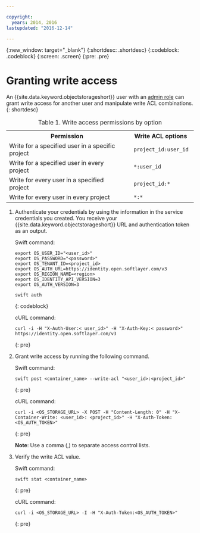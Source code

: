 ```yaml
---

copyright:
  years: 2014, 2016
lastupdated: "2016-12-14"

---
```

{:new_window: target="_blank"}
{:shortdesc: .shortdesc}
{:codeblock: .codeblock}
{:screen: .screen}
{:pre: .pre}


# Granting write access

An {{site.data.keyword.objectstorageshort}} user with an [admin role](/docs/services/ObjectStorage/os_access_types.html) can grant write access for another user and manipulate write ACL combinations.
{: shortdesc}

<table>
<caption> Table 1. Write access permissions by option </caption>
  <tr>
    <th> Permission </th>
    <th> Write ACL options </th>
  </tr>
  <tr>
    <td> Write for a specified user in a specific project </td>
    <td> <code> project_id:user_id </code> </td>
  </tr>
  <tr>
    <td> Write for a specified user in every project </td>
    <td> <code> &#42;:user_id </code> </td>
  </tr>
  <tr>
    <td> Write for every user in a specified project </td>
    <td>  <code> project_id:&#42; </code> </td>
  </tr>
  <tr>
    <td> Write for every user in every project </td>
    <td>  <code> &#42;:&#42; </code> </td>
  </tr>
</table>



1. Authenticate your credentials by using the information in the service credentials you created.  You receive your {{site.data.keyword.objectstorageshort}} URL and authentication token as an output.

    Swift command:

    ```
    export OS_USER_ID="<user_id>"
    export OS_PASSWORD="<password>"
    export OS_TENANT_ID=<project_id>
    export OS_AUTH_URL=https://identity.open.softlayer.com/v3
    export OS_REGION_NAME=<region>
    export OS_IDENTITY_API_VERSION=3
    export OS_AUTH_VERSION=3

    swift auth
    ```
    {: codeblock}

    cURL command:

    ```
    curl -i -H "X-Auth-User:< user_id>" -H "X-Auth-Key:< password>" https://identity.open.softlayer.com/v3
    ```
    {: pre}

2. Grant write access by running the following command.

    Swift command:

    ```
    swift post <container_name> --write-acl "<user_id>:<project_id>"
    ```
    {: pre}

    cURL command:

    ```
    curl -i <OS_STORAGE_URL> -X POST -H "Content-Length: 0" -H "X-Container-Write: <user_id>: <project_id>" -H "X-Auth-Token:<OS_AUTH_TOKEN>"
    ```
    {: pre}

    **Note**: Use a comma (,) to separate access control lists.

3. Verify the write ACL value.

    Swift command:

    ```
    swift stat <container_name>
    ```
    {: pre}

    cURL command:

    ```
    curl -i <OS_STORAGE_URL> -I -H "X-Auth-Token:<OS_AUTH_TOKEN>"
    ```
    {: pre}
